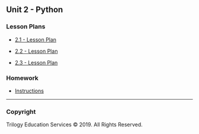 ## Unit 2 - Python

### Lesson Plans

* [2.1 - Lesson Plan](1/LessonPlan.md)

* [2.2 - Lesson Plan](2/LessonPlan.md)

* [2.3 - Lesson Plan](3/LessonPlan.md)

### Homework

* [Instructions](../../Homework/02-Python/Instructions/README.md)

- - -

### Copyright

Trilogy Education Services © 2019. All Rights Reserved.
